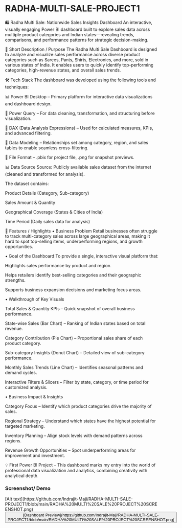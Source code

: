 # RADHA-MULTI-SALE-PROJECT1
🛍️ Radha Multi Sale: Nationwide Sales Insights Dashboard
An interactive, visually engaging Power BI dashboard built to explore sales data across multiple product categories and Indian states—revealing trends, comparisons, and performance patterns for strategic decision-making.

📌 Short Description / Purpose
The Radha Multi Sale Dashboard is designed to analyze and visualize sales performance across diverse product categories such as Sarees, Pants, Shirts, Electronics, and more, sold in various states of India. It enables users to quickly identify top-performing categories, high-revenue states, and overall sales trends.

🛠️ Tech Stack
The dashboard was developed using the following tools and techniques:

📊 Power BI Desktop – Primary platform for interactive data visualizations and dashboard design.

📂 Power Query – For data cleaning, transformation, and structuring before visualization.

🧠 DAX (Data Analysis Expressions) – Used for calculated measures, KPIs, and advanced filtering.

📝 Data Modeling – Relationships set among category, region, and sales tables to enable seamless cross-filtering.

📁 File Format – .pbix for project file, .png for snapshot previews.

📊 Data Source
Source: Publicly available sales dataset from the internet (cleaned and transformed for analysis).

The dataset contains:

Product Details (Category, Sub-category)

Sales Amount & Quantity

Geographical Coverage (States & Cities of India)

Time Period (Daily sales data for analysis)

🌟 Features / Highlights
• Business Problem
Retail businesses often struggle to track multi-category sales across large geographical areas, making it hard to spot top-selling items, underperforming regions, and growth opportunities.

• Goal of the Dashboard
To provide a single, interactive visual platform that:

Highlights sales performance by product and region.

Helps retailers identify best-selling categories and their geographic strengths.

Supports business expansion decisions and marketing focus areas.

• Walkthrough of Key Visuals

Total Sales & Quantity KPIs – Quick snapshot of overall business performance.

State-wise Sales (Bar Chart) – Ranking of Indian states based on total revenue.

Category Contribution (Pie Chart) – Proportional sales share of each product category.

Sub-category Insights (Donut Chart) – Detailed view of sub-category performance.

Monthly Sales Trends (Line Chart) – Identifies seasonal patterns and demand cycles.

Interactive Filters & Slicers – Filter by state, category, or time period for customized analysis.

• Business Impact & Insights

Category Focus – Identify which product categories drive the majority of sales.

Regional Strategy – Understand which states have the highest potential for targeted marketing.

Inventory Planning – Align stock levels with demand patterns across regions.

Revenue Growth Opportunities – Spot underperforming areas for improvement and investment.

💡 First Power BI Project – This dashboard marks my entry into the world of professional data visualization and analytics, combining creativity with analytical depth.
<h3>Screenshot/ Demo</h3>
[Alt text](https://github.com/Indrajit-Maji/RADHA-MULTI-SALE-PROJECT1/blob/main/RADHA%20MULTI%20SALE%20PROJECT%20SCREENSHOT.png)<br>
<button type="button">[Dashboard Preview](https://github.com/Indrajit-Maji/RADHA-MULTI-SALE-PROJECT1/blob/main/RADHA%20MULTI%20SALE%20PROJECT%20SCREENSHOT.png)</button>
